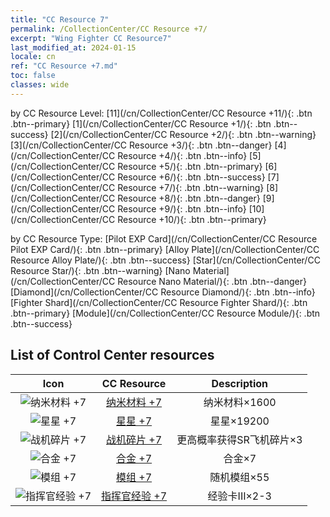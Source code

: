 ```yaml
---
title: "CC Resource 7"
permalink: /CollectionCenter/CC Resource +7/
excerpt: "Wing Fighter CC Resource7"
last_modified_at: 2024-01-15
locale: cn
ref: "CC Resource +7.md"
toc: false
classes: wide
---
```


  by CC Resource Level:  [11](/cn/CollectionCenter/CC Resource +11/){: .btn .btn--primary}   [1](/cn/CollectionCenter/CC Resource +1/){: .btn .btn--success}   [2](/cn/CollectionCenter/CC Resource +2/){: .btn .btn--warning}   [3](/cn/CollectionCenter/CC Resource +3/){: .btn .btn--danger}   [4](/cn/CollectionCenter/CC Resource +4/){: .btn .btn--info}   [5](/cn/CollectionCenter/CC Resource +5/){: .btn .btn--primary}   [6](/cn/CollectionCenter/CC Resource +6/){: .btn .btn--success}   [7](/cn/CollectionCenter/CC Resource +7/){: .btn .btn--warning}   [8](/cn/CollectionCenter/CC Resource +8/){: .btn .btn--danger}   [9](/cn/CollectionCenter/CC Resource +9/){: .btn .btn--info}   [10](/cn/CollectionCenter/CC Resource +10/){: .btn .btn--primary} 

  by CC Resource Type:  [Pilot EXP Card](/cn/CollectionCenter/CC Resource Pilot EXP Card/){: .btn .btn--primary}   [Alloy Plate](/cn/CollectionCenter/CC Resource Alloy Plate/){: .btn .btn--success}   [Star](/cn/CollectionCenter/CC Resource Star/){: .btn .btn--warning}   [Nano Material](/cn/CollectionCenter/CC Resource Nano Material/){: .btn .btn--danger}   [Diamond](/cn/CollectionCenter/CC Resource Diamond/){: .btn .btn--info}   [Fighter Shard](/cn/CollectionCenter/CC Resource Fighter Shard/){: .btn .btn--primary}   [Module](/cn/CollectionCenter/CC Resource Module/){: .btn .btn--success} 

## List of Control Center resources

  |   Icon |      CC Resource        |   Description   |
  |:------:|:---------------:|:---------------:|
  | ![纳米材料 +7](/images/cc/CC_Nano_Material_5_p.png) | [纳米材料 +7](/cn/CollectionCenter/纳米材料_7/) | 纳米材料×1600 |
  | ![星星 +7](/images/cc/CC_Star_5_p.png) | [星星 +7](/cn/CollectionCenter/星星_7/) | 星星×19200 |
  | ![战机碎片 +7](/images/cc/CC_Fighter_Shard_5_p.png) | [战机碎片 +7](/cn/CollectionCenter/战机碎片_7/) | 更高概率获得SR飞机碎片×3 |
  | ![合金 +7](/images/cc/CC_Alloy_Plate_5_p.png) | [合金 +7](/cn/CollectionCenter/合金_7/) | 合金×7 |
  | ![模组 +7](/images/cc/CC_Module_5_p.png) | [模组 +7](/cn/CollectionCenter/模组_7/) | 随机模组×55 |
  | ![指挥官经验 +7](/images/cc/CC_Pilot_EXP_Card_5_p.png) | [指挥官经验 +7](/cn/CollectionCenter/指挥官经验_7/) | 经验卡III×2-3 |
